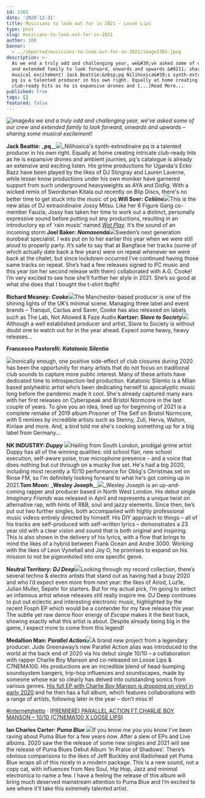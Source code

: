 ```yaml
---
id: 1365
date: '2020-12-31'
title: Musicians to look out for in 2021 - Loose Lips
type: post
slug: musicians-to-look-out-for-in-2021
author: 100
banner:
  - ../imported/musicians-to-look-out-for-in-2021/image1365.jpeg
description: >-
  As we end a truly odd and challenging year, we&#39;ve asked some of our crew
  and extended family to look forward, onwards and upwards &#8211; sharing some
  musical excitement! Jack Beattie:&nbsp;pq Nilihoxica&#39;s synth-extrodinaire
  pq is a talented producer in his own right. Equally at home creating intricate
  club-ready hits as he is expansive drones and [...]Read More...
published: true
tags: []
featured: false
---
```

![image](../../imported/musicians-to-look-out-for-in-2021/image1365.jpeg)_As we end a truly odd and challenging year, we've asked some of our crew and extended family to look forward, onwards and upwards – sharing some musical excitement!_

**Jack Beattie:** _**pq**__![](/wp-content/uploads/live/img/wysiwyg/5fe4a67123c4d.jpg)_Nilihoxica's synth-extrodinaire pq is a talented producer in his own right. Equally at home creating intricate club-ready hits as he is expansive drones and ambient journies, pq's catalogue is already an extensive and exciting listen. His grime productions for Uganda's Ecko Bazz have been played by the likes of DJ Stingray and Lauren Laverne, while lesser know productions under his own moniker have garnered support from such underground heavyweights as AYA and Disfig. With a wicked remix of Swordsman Kitala out recently on Blip Discs, there's no better time to get stuck into the music of pq.**Will Soer:** _**Celiiine**_![](/wp-content/uploads/live/img/wysiwyg/5fe8e2f78742e.jpg)This is the new alias of DJ extraordinaire Jossy Mitsu. Like her 6 Figure Gang co-member Fauzia, Jossy has taken her time to work out a distinct, personally expressive sound before putting out any productions, resulting in an introductory ep of ‘rain music’ named [_Wet Play_](https://celiiine.bandcamp.com/album/wet-play?from=search&search_item_id=215951672&search_item_type=a&search_match_part=%3F&search_page_id=1513177522&search_page_no=1&search_rank=2&search_sig=5416b3b26c3c127fb16b119f16b25085). It’s the sound of an incoming storm.**Joel Baker:** _**Namasenda**_![](/wp-content/uploads/live/img/wysiwyg/5fedb8c5af6be.png)Sweden’s next generation eurobeat specialist. I was put on to her earlier this year when we were still aloud to properly party. It’s safe to say that at Bangface her tracks (some of which actually date back a few years) were on repeat whenever we were back at the chalet, but since lockdown occurred I’ve continued having those same tracks on repeat. She’s had a few releases signed to PC music and this year (on her second release with them) collaborated with A.G. Cooke! I’m very excited to see how she’ll further her style in 2021. She’s so good at what she does that I bought the t-shirt tbqfh!

**Richard Meaney:** _**Cooke**_![](/wp-content/uploads/live/img/wysiwyg/5fedb9376f16a.jpg)The Manchester-based producer is one of the shining lights of the UK’s minimal scene. Managing three label and event brands – Tranquil, Cactus and Saver, Cooke has also released on labels such as The Lab, Not Allowed & Faze Audio.**Kortzer:** _**Slave to Society**_![](/wp-content/uploads/live/img/wysiwyg/5fedb99f0598f.jpg)Although a well established producer and artist, Slave to Society is without doubt one to watch out for in the year ahead. Expect some heavy, heavy releases…

**Francesco Pastorelli:** _**Katatonic Silentio**_

![](/wp-content/uploads/live/img/wysiwyg/5fedbaa101a02.jpg)Ironically enough, one positive side-effect of club closures during 2020 has been the opportunity for many artists that do not focus on traditional club sounds to capture more public interest. Many of these artists have dedicated time to introspection-led production. Katatonic Silentio is a Milan based polyhedric artist who’s been dedicating herself to apocalyptic music long before the pandemic made it cool. She's already captured many ears with her first releases on Cyberspeak and Bristol Normcore in the last couple of years. To give you an idea, lined up for beginning of 2021 is a complete remake of 2019 album Prisoner of The Self on Bristol Normcore, with 5 remixes by incredible artists such as Stenny, Zuli, Herva, Walton, Kinlaw and more. And, a bird told me she's cooking something up for a big label from Germany…

**NK INDUSTRY: _Duppy_** ![](/wp-content/uploads/live/img/wysiwyg/5fedb32971f87.jpg)Hailing from South London, prodigal grime artist Duppy has all of the winning qualities: old school flair, new school execution, self-aware poise, true microphone presence – and a voice that does nothing but cut through on a mucky live set. He's had a big 2020, including most recently a 10/10 performance for Oblig's Christmas set on Rinse FM, so I'm definitely looking forward to what he's got coming up in 2021.**Tom Moon:** _**Wesley Joseph**__![](/wp-content/uploads/live/img/wysiwyg/5fedbb720d2ce.jpg)_Wesley Joseph is an up-and-coming rapper and producer based in North West London. His debut single _Imaginary Friends_ was released in April and represents a unique twist on alternative rap, with hints of R&B, soul and jazzy elements. Since then, he’s put out two further singles, both accompanied with highly professional music videos entirely directed by himself. His DIY approach to things – all of his tracks are self-produced with self-written lyrics – demonstrates a 23 year old with a clear vision and sound that is both original and inspiring. This is also shown in the delivery of his lyrics, with a flow that brings to mind the likes of a hybrid between Frank Ocean and Andre 3000. Working with the likes of Leon Vynehall and Joy O, he promises to expand on his mission to not be pigeonholed into one specific genre.

**Neutral Territory:** _**DJ Deep**_![](/wp-content/uploads/live/img/wysiwyg/5fedb680da8f9.jpg)Looking through my record collection, there’s several techno & electro artists that stand out as having had a busy 2020 and who I’d expect even more from next year: the likes of Airod, Luz1e, Julian Muller, Sepehr for starters. But for my actual pick, I’m going to select an infamous artist whose releases still really inspire me. DJ Deep continues to put out eclectic and interesting electronic music, highlighted by the recent Fosph EP which would be a contender for my fave release this year. The subtle yet raw dance floor energy of _Escape_ makes it the best track, showing exactly what this artist is about. Despite already being big in the game, I expect more to come from this legend!

**Medallion Man:** _**Parallel Action**_![](/wp-content/uploads/live/img/wysiwyg/5fedbe10c5839.jpg)A brand new project from a legendary producer. Jude Greenaway’s new Parallel Action alias was introduced to the world at the back end of 2020 via his debut single 10/10 – a collaboration with rapper Charlie Boy Manson and co-released on Loose Lips & C7NEMA100. His productions are an incredible blend of head-bumping soundsystem bangers, trip-hop influences and soundscapes, made by someone whose ear so clearly has delved into outstanding sonics from various genres. [His full EP with Charlie Boy Manson is dropping on vinyl in early 2020](https://looselips123.bandcamp.com/) and he then has a full album, which features collaborations with a range of artists, following later in the year – don’t miss it!

[#internetghetto](%20https%3A//soundcloud.com/internet_ghetto "#internetghetto") · [\[PREMIERE\] PARALLEL ACTION FT CHARLIE BOY MANSON – 10/10 (C7NEMA100 X LOOSE LIPS)](%20https%3A//soundcloud.com/internet_ghetto/premiere-parallel-action-ft-charlie-boy-manson-10-10 "[PREMIERE] PARALLEL ACTION FT CHARLIE BOY MANSON - 10/10 (C7NEMA100 X LOOSE LIPS)")

**Ian Charles Carter:** _**Puma Blue**_ ![](/wp-content/uploads/live/img/wysiwyg/5fee0c8ba903e.jpg)If you know me you you know I’ve been raving about Puma Blue for a few years now. After a slew of EPs and Live albums. 2020 saw the the release of some new singles and 2021 will see the release of Puma Blues Debut Album ‘In Praise of Shadows’. There’s obvious comparisons to the likes of Jeff Buckley and Radiohead yet Puma Blue wraps all of this nicely in a modern package. This is a new sound, not a copy cat, with influences from Neo Soul, Hip Hop, Jazz and minimal electronica to name a few. I have a feeling the release of this album will bring much deserved mainstream attention to Puma Blue and I’m excited to see where it’ll take this extremely talented artist.